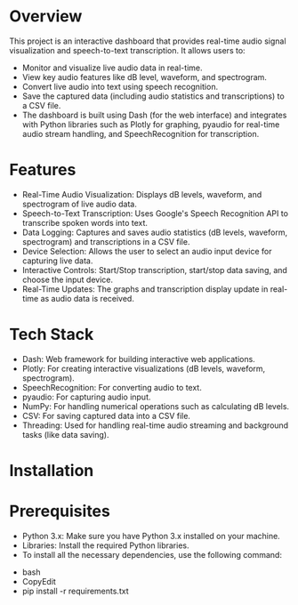 # Overview
This project is an interactive dashboard that provides real-time audio signal visualization and speech-to-text transcription. It allows users to:
- Monitor and visualize live audio data in real-time.
- View key audio features like dB level, waveform, and spectrogram.
- Convert live audio into text using speech recognition.
- Save the captured data (including audio statistics and transcriptions) to a CSV file.
- The dashboard is built using Dash (for the web interface) and integrates with Python libraries such as Plotly for graphing, pyaudio for real-time audio stream handling, and SpeechRecognition for transcription.

# Features
-	Real-Time Audio Visualization: Displays dB levels, waveform, and spectrogram of live audio data.
-	Speech-to-Text Transcription: Uses Google's Speech Recognition API to transcribe spoken words into text.
-	Data Logging: Captures and saves audio statistics (dB levels, waveform, spectrogram) and transcriptions in a CSV file.
-	Device Selection: Allows the user to select an audio input device for capturing live data.
-	Interactive Controls: Start/Stop transcription, start/stop data saving, and choose the input device.
-	Real-Time Updates: The graphs and transcription display update in real-time as audio data is received.


# Tech Stack
-	Dash: Web framework for building interactive web applications.
-	Plotly: For creating interactive visualizations (dB levels, waveform, spectrogram).
-	SpeechRecognition: For converting audio to text.
-	pyaudio: For capturing audio input.
-	NumPy: For handling numerical operations such as calculating dB levels.
-	CSV: For saving captured data into a CSV file.
-	Threading: Used for handling real-time audio streaming and background tasks (like data saving).

# Installation
# Prerequisites
-	Python 3.x: Make sure you have Python 3.x installed on your machine.
-	Libraries: Install the required Python libraries.
- To install all the necessary dependencies, use the following command:
* bash 
* CopyEdit
* pip install -r requirements.txt

